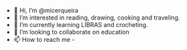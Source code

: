- 👋 Hi, I’m @micerqueira
- 👀 I’m interested in reading, drawing, cooking and traveling.
- 🌱 I’m currently learning LIBRAS and crocheting.
- 💞️ I’m looking to collaborate on education
- 📫 How to reach me -

<!---
micerqueira/micerqueira is a ✨ special ✨ repository because its `README.md` (this file) appears on your GitHub profile.
You can click the Preview link to take a look at your changes.
--->
